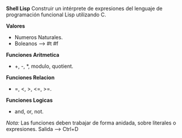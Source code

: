****Shell Lisp****
Construir un intérprete de expresiones del lenguaje de 
programación funcional Lisp utilizando C.

**Valores**
- Numeros Naturales.
- Boleanos --> #t #f

**Funciones Aritmetica**
- +, -, *, modulo, quotient.

**Funciones Relacion**
- =, <, >, <=, >=.

**Funciones Logicas**
- and, or, not.

*Nota:* Las funciones deben trabajar de forma anidada,
        sobre literales o expresiones.
        Salida --> Ctrl+D
